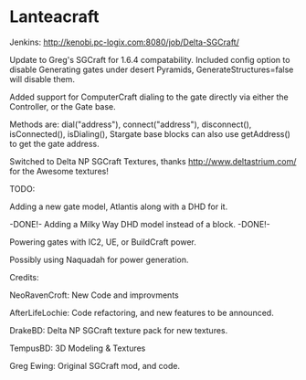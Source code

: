 Lanteacraft
================
Jenkins: http://kenobi.pc-logix.com:8080/job/Delta-SGCraft/

Update to Greg's SGCraft for 1.6.4 compatability.
Included config option to disable Generating gates under desert Pyramids, GenerateStructures=false will disable them.

Added support for ComputerCraft dialing to the gate directly via either the Controller, or the Gate base.

Methods are: dial("address"), connect("address"), disconnect(), isConnected(), isDialing(), Stargate base blocks can also use getAddress() to get the gate address.

Switched to Delta NP SGCraft Textures, thanks http://www.deltastrium.com/ for the Awesome textures!



TODO:

Adding a new gate model, Atlantis along with a DHD for it.

-DONE!- Adding a Milky Way DHD model instead of a block. -DONE!-

Powering gates with IC2, UE, or BuildCraft power.

Possibly using Naquadah for power generation.



Credits:

NeoRavenCroft: New Code and improvments

AfterLifeLochie: Code refactoring, and new features to be announced.

DrakeBD: Delta NP SGCraft texture pack for new textures.

TempusBD: 3D Modeling & Textures

Greg Ewing: Original SGCraft mod, and code.

